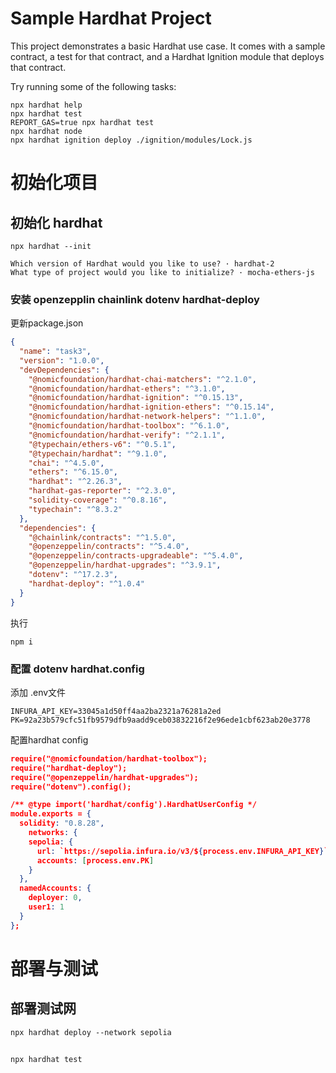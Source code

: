 # Sample Hardhat Project

This project demonstrates a basic Hardhat use case. It comes with a sample contract, a test for that contract, and a Hardhat Ignition module that deploys that contract.

Try running some of the following tasks:

```shell
npx hardhat help
npx hardhat test
REPORT_GAS=true npx hardhat test
npx hardhat node
npx hardhat ignition deploy ./ignition/modules/Lock.js
```

# 初始化项目
## 初始化 hardhat
```shell
npx hardhat --init
```
```
Which version of Hardhat would you like to use? · hardhat-2
What type of project would you like to initialize? · mocha-ethers-js
```
### 安装 openzepplin chainlink dotenv hardhat-deploy
更新package.json
```json
{
  "name": "task3",
  "version": "1.0.0",
  "devDependencies": {
    "@nomicfoundation/hardhat-chai-matchers": "^2.1.0",
    "@nomicfoundation/hardhat-ethers": "^3.1.0",
    "@nomicfoundation/hardhat-ignition": "^0.15.13",
    "@nomicfoundation/hardhat-ignition-ethers": "^0.15.14",
    "@nomicfoundation/hardhat-network-helpers": "^1.1.0",
    "@nomicfoundation/hardhat-toolbox": "^6.1.0",
    "@nomicfoundation/hardhat-verify": "^2.1.1",
    "@typechain/ethers-v6": "^0.5.1",
    "@typechain/hardhat": "^9.1.0",
    "chai": "^4.5.0",
    "ethers": "^6.15.0",
    "hardhat": "^2.26.3",
    "hardhat-gas-reporter": "^2.3.0",
    "solidity-coverage": "^0.8.16",
    "typechain": "^8.3.2"
  },
  "dependencies": {
    "@chainlink/contracts": "^1.5.0",
    "@openzeppelin/contracts": "^5.4.0",
    "@openzeppelin/contracts-upgradeable": "^5.4.0",
    "@openzeppelin/hardhat-upgrades": "^3.9.1",
    "dotenv": "^17.2.3",
    "hardhat-deploy": "^1.0.4"
  }
}

```
执行
```shell
npm i
```
### 配置 dotenv hardhat.config
添加 .env文件
```
INFURA_API_KEY=33045a1d50ff4aa2ba2321a76281a2ed
PK=92a23b579cfc51fb9579dfb9aadd9ceb03832216f2e96ede1cbf623ab20e3778
```

配置hardhat config
```json
require("@nomicfoundation/hardhat-toolbox");
require("hardhat-deploy");
require("@openzeppelin/hardhat-upgrades");
require("dotenv").config();

/** @type import('hardhat/config').HardhatUserConfig */
module.exports = {
  solidity: "0.8.28",
    networks: {
    sepolia: {
      url: `https://sepolia.infura.io/v3/${process.env.INFURA_API_KEY}`,
      accounts: [process.env.PK]
    }
  },
  namedAccounts: {
    deployer: 0,
    user1: 1
  }
};


```

# 部署与测试

## 部署测试网
```shell
npx hardhat deploy --network sepolia
``` 
##
```shell
npx hardhat test
```